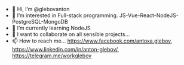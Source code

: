 - 👋 Hi, I’m @glebovanton
- 👀 I’m interested in Full-stack programming. JS-Vue-React-NodeJS-PostgreSQL-MongoDB
- 🌱 I’m currently learning NodeJS
- 💞️ I want to collaborate on all sensible projects...
- 📫 How to reach me... https://www.facebook.com/antoxa.glebov, https://www.linkedin.com/in/anton-glebov/, https://telegram.me/workglebov

